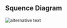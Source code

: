 Squence Diagram
---------------


![alternative text](http://www.plantuml.com/plantuml/proxy?cache=no&src=https://raw.githubusercontent.com/ProstateBRP/BRPRobot2021/main/SequenceDiagramUML.txt)
                                                                        
